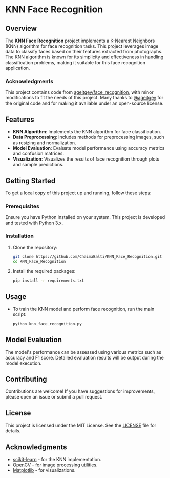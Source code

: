 # KNN Face Recognition

## Overview
The **KNN Face Recognition** project implements a K-Nearest Neighbors (KNN) algorithm for face recognition tasks. This project leverages image data to classify faces based on their features extracted from photographs. The KNN algorithm is known for its simplicity and effectiveness in handling classification problems, making it suitable for this face recognition application.

### Acknowledgments

This project contains code from [ageitgey/face_recognition](https://github.com/ageitgey/face_recognition), with minor modifications to fit the needs of this project. Many thanks to [@ageitgey](https://github.com/ageitgey) for the original code and for making it available under an open-source license.

## Features
- **KNN Algorithm**: Implements the KNN algorithm for face classification.
- **Data Preprocessing**: Includes methods for preprocessing images, such as resizing and normalization.
- **Model Evaluation**: Evaluate model performance using accuracy metrics and confusion matrices.
- **Visualization**: Visualizes the results of face recognition through plots and sample predictions.

## Getting Started
To get a local copy of this project up and running, follow these steps:

### Prerequisites
Ensure you have Python installed on your system. This project is developed and tested with Python 3.x.

### Installation
1. Clone the repository:
   ```bash
   git clone https://github.com/ChaimaBalti/KNN_Face_Recognition.git
   cd KNN_Face_Recognition
   ```
2. Install the required packages:
   ```bash
   pip install -r requirements.txt
   ```

## Usage
- To train the KNN model and perform face recognition, run the main script:
   ```bash
   python knn_face_recognition.py
   ```

## Model Evaluation
The model's performance can be assessed using various metrics such as accuracy and F1 score. Detailed evaluation results will be output during the model execution.

## Contributing
Contributions are welcome! If you have suggestions for improvements, please open an issue or submit a pull request.

## License
This project is licensed under the MIT License. See the [LICENSE](LICENSE) file for details.

## Acknowledgments
- [scikit-learn](https://scikit-learn.org/stable/) - for the KNN implementation.
- [OpenCV](https://opencv.org/) - for image processing utilities.
- [Matplotlib](https://matplotlib.org/) - for visualizations.

```
